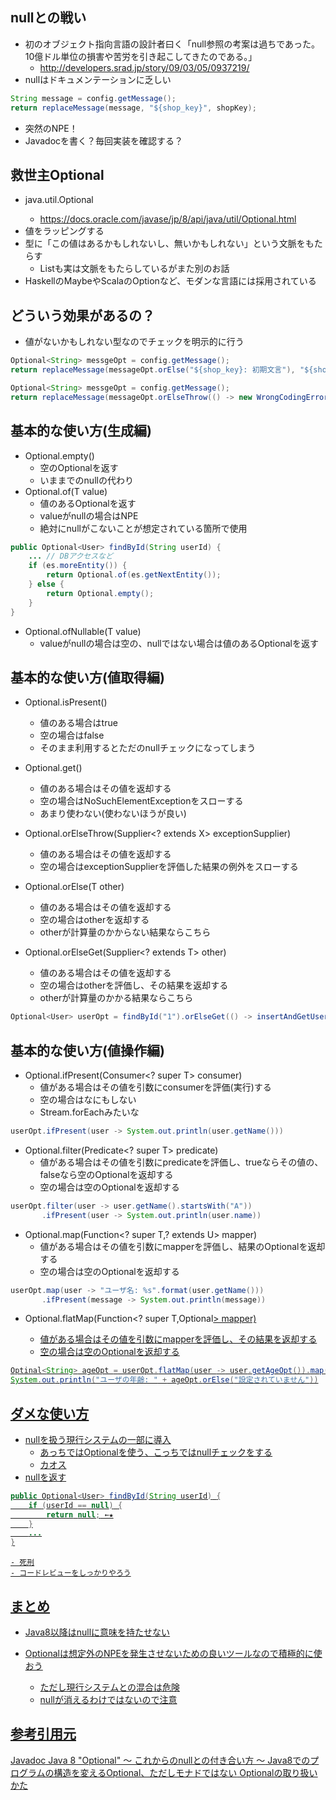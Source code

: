 ## nullとの戦い
- 初のオブジェクト指向言語の設計者曰く「null参照の考案は過ちであった。10億ドル単位の損害や苦労を引き起こしてきたのである。」
    - http://developers.srad.jp/story/09/03/05/0937219/
- nullはドキュメンテーションに乏しい
```java
String message = config.getMessage();
return replaceMessage(message, "${shop_key}", shopKey);
```
- 突然のNPE！
- Javadocを書く？毎回実装を確認する？

## 救世主Optional
- java.util.Optional<T>
    - https://docs.oracle.com/javase/jp/8/api/java/util/Optional.html
- 値をラッピングする
- 型に「この値はあるかもしれないし、無いかもしれない」という文脈をもたらす
    - Listも実は文脈をもたらしているがまた別のお話
- HaskellのMaybeやScalaのOptionなど、モダンな言語には採用されている

## どういう効果があるの？
- 値がないかもしれない型なのでチェックを明示的に行う
```java
Optional<String> messgeOpt = config.getMessage();
return replaceMessage(messageOpt.orElse("${shop_key}: 初期文言"), "${shop_key}", shopKey);
```
```java
Optional<String> messgeOpt = config.getMessage();
return replaceMessage(messageOpt.orElseThrow(() -> new WrongCodingError(..))), "${shop_key}", shopKey);
```

## 基本的な使い方(生成編)
- Optional.empty()
    - 空のOptionalを返す
    - いままでのnullの代わり
- Optional.of(T value)
    - 値のあるOptionalを返す
    - valueがnullの場合はNPE
    - 絶対にnullがこないことが想定されている箇所で使用
```java
public Optional<User> findById(String userId) {
	... // DBアクセスなど
	if (es.moreEntity()) {
		return Optional.of(es.getNextEntity());
	} else {
		return Optional.empty();
	}
}
```
- Optional.ofNullable(T value)
    - valueがnullの場合は空の、nullではない場合は値のあるOptionalを返す

## 基本的な使い方(値取得編)
- Optional.isPresent()
    - 値のある場合はtrue
    - 空の場合はfalse
    - そのまま利用するとただのnullチェックになってしまう

- Optional.get()
    - 値のある場合はその値を返却する
    - 空の場合はNoSuchElementExceptionをスローする
    - あまり使わない(使わないほうが良い)

- Optional.orElseThrow(Supplier<? extends X> exceptionSupplier)
    - 値のある場合はその値を返却する
    - 空の場合はexceptionSupplierを評価した結果の例外をスローする

- Optional.orElse(T other)
    - 値のある場合はその値を返却する
    - 空の場合はotherを返却する
    - otherが計算量のかからない結果ならこちら

- Optional.orElseGet(Supplier<? extends T> other)
    - 値のある場合はその値を返却する
    - 空の場合はotherを評価し、その結果を返却する
    - otherが計算量のかかる結果ならこちら

```java
Optional<User> userOpt = findById("1").orElseGet(() -> insertAndGetUser("1"))
```

## 基本的な使い方(値操作編)
- Optional.ifPresent(Consumer<? super T> consumer)
    - 値がある場合はその値を引数にconsumerを評価(実行)する
    - 空の場合はなにもしない
    - Stream.forEachみたいな
```java
userOpt.ifPresent(user -> System.out.println(user.getName()))
```

- Optional.filter(Predicate<? super T> predicate)
    - 値がある場合はその値を引数にpredicateを評価し、trueならその値の、falseなら空のOptionalを返却する
    - 空の場合は空のOptionalを返却する
```java
userOpt.filter(user -> user.getName().startsWith("A"))
       .ifPresent(user -> System.out.println(user.name))
```

- Optional.map(Function<? super T,? extends U> mapper)
    - 値がある場合はその値を引数にmapperを評価し、結果のOptionalを返却する
    - 空の場合は空のOptionalを返却する
```java
userOpt.map(user -> "ユーザ名: %s".format(user.getName()))
       .ifPresent(message -> System.out.println(message))
```

- Optional.flatMap(Function<? super T,Optional<U>> mapper)
    - 値がある場合はその値を引数にmapperを評価し、その結果を返却する
    - 空の場合は空のOptionalを返却する
```java
Optinal<String> ageOpt = userOpt.flatMap(user -> user.getAgeOpt()).map(Integer::toString)
System.out.println("ユーザの年齢: " + ageOpt.orElse("設定されていません"))
```

## ダメな使い方
- nullを扱う現行システムの一部に導入
    - あっちではOptionalを使う、こっちではnullチェックをする
    - カオス
- nullを返す
```java
public Optional<User> findById(String userId) {
	if (userId == null) {
		return null; ←★
	}
	...
}
```
    - 死刑
    - コードレビューをしっかりやろう

## まとめ
- Java8以降はnullに意味を持たせない

- Optionalは想定外のNPEを発生させないための良いツールなので積極的に使おう
    - ただし現行システムとの混合は危険
    - nullが消えるわけではないので注意

## 参考引用元
[Javadoc](https://docs.oracle.com/javase/jp/8/api/java/util/Optional.html)
[Java 8 "Optional" ～ これからのnullとの付き合い方 ～](http://qiita.com/shindooo/items/815d651a72f568112910)
[Java8でのプログラムの構造を変えるOptional、ただしモナドではない](http://d.hatena.ne.jp/nowokay/20130524)
[Optionalの取り扱いかた](http://irof.hateblo.jp/entry/2015/05/05/071450)
